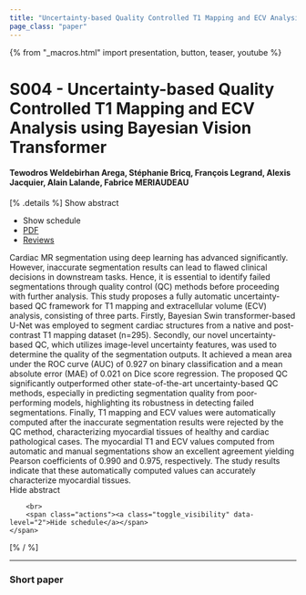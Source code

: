 ```yaml
---
title: "Uncertainty-based Quality Controlled T1 Mapping and ECV Analysis using Bayesian Vision Transformer"
page_class: "paper"
---
```


{% from "_macros.html" import presentation, button, teaser, youtube %}

# S004 - Uncertainty-based Quality Controlled T1 Mapping and ECV Analysis using Bayesian Vision Transformer

#### Tewodros Weldebirhan Arega, Stéphanie Bricq, François Legrand, Alexis Jacquier, Alain Lalande, Fabrice MERIAUDEAU

[% .details %]
<a class="toggle_visibility" data-selector=".abstract" data-level="3">Show abstract</a>
- <a class="toggle_visibility" data-selector=".schedule" data-level="3">Show schedule</a>
- <a href="https://openreview.net/pdf?id=_VKOZO2LHF0">PDF</a>
- <a href="https://openreview.net/forum?id=_VKOZO2LHF0">Reviews</a>

<p>
    <span class="abstract">
        Cardiac MR segmentation using deep learning has advanced significantly. However, inaccurate segmentation results can lead to flawed clinical decisions in downstream tasks. Hence, it is essential to identify failed segmentations through quality control (QC) methods before proceeding with further analysis. This study proposes a fully automatic uncertainty-based QC framework for T1 mapping and extracellular volume (ECV) analysis, consisting of three parts. Firstly, Bayesian Swin transformer-based U-Net was employed to segment cardiac structures from a native and post-contrast T1 mapping dataset (n=295). Secondly, our novel uncertainty-based QC, which utilizes image-level uncertainty features, was used to determine the quality of the segmentation outputs. It achieved a mean area under the ROC curve (AUC) of 0.927 on binary classification and a mean absolute error (MAE) of 0.021 on Dice score regression. The proposed QC significantly outperformed other state-of-the-art uncertainty-based QC methods, especially in predicting segmentation quality from poor-performing models, highlighting its robustness in detecting failed segmentations. Finally, T1 mapping and ECV values were automatically computed after the inaccurate segmentation results were rejected by the QC method, characterizing myocardial tissues of healthy and cardiac pathological cases. The myocardial T1 and ECV values computed from automatic and manual segmentations show an excellent agreement yielding Pearson coefficients of 0.990 and 0.975, respectively. The study results indicate that these automatically computed values can accurately characterize myocardial tissues.
        <br>
        <span class="actions"><a class="toggle_visibility" data-level="2">Hide abstract</a></span>
    </span>
</p>

<p>
    <span class="schedule">
        
        <br>
        <span class="actions"><a class="toggle_visibility" data-level="2">Hide schedule</a></span>
    </span>
</p>
[% / %]

---


### Short paper
